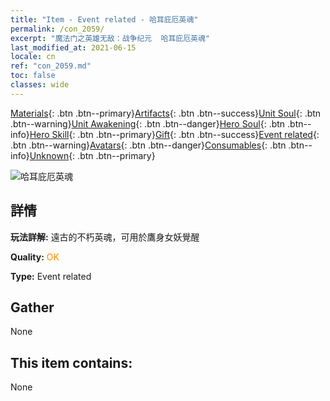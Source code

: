 ```yaml
---
title: "Item - Event related - 哈耳庇厄英魂"
permalink: /con_2059/
excerpt: "魔法门之英雄无敌：战争纪元  哈耳庇厄英魂"
last_modified_at: 2021-06-15
locale: cn
ref: "con_2059.md"
toc: false
classes: wide
---
```

 [Materials](/ItemsCN/){: .btn .btn--primary}[Artifacts](/ItemsCN/Artifacts/){: .btn .btn--success}[Unit Soul](/ItemsCN/UnitSoul/){: .btn .btn--warning}[Unit Awakening](/ItemsCN/UnitAwakening/){: .btn .btn--danger}[Hero Soul](/ItemsCN/HeroSoul/){: .btn .btn--info}[Hero Skill](/ItemsCN/HeroSkill/){: .btn .btn--primary}[Gift](/ItemsCN/Gift/){: .btn .btn--success}[Event related](/ItemsCN/Events/){: .btn .btn--warning}[Avatars](/ItemsCN/Avatars/){: .btn .btn--danger}[Consumables](/ItemsCN/Consumables/){: .btn .btn--info}[Unknown](/ItemsCN/Unknown/){: .btn .btn--primary}

 ![哈耳庇厄英魂](/images/t/juexing_702.jpg)

## 詳情
 **玩法詳解:** 遠古的不朽英魂，可用於鷹身女妖覺醒

 **Quality:** <span style="color: #FF8C00">OK</span>

 **Type:** Event related

## Gather

  None

## This item contains:

  None

